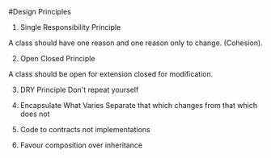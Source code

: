 #Design Principles

1. Single Responsibility Principle

A class should have one reason and one reason only to change.
(Cohesion).

2. Open Closed Principle

A class should be open for extension closed for modification.

3. DRY Principle
Don't repeat yourself

4. Encapsulate What Varies
Separate that which changes from that which does not

5. Code to contracts not implementations

6. Favour composition over inheritance
